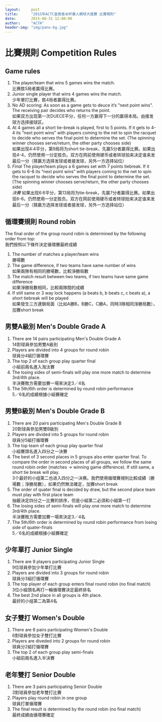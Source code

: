 ```yaml
---
layout:     post
title:      "2015年ACTC皇族香米杯華人網球大獎賽 比賽規則"
date:       2015-08-31 12:00:00
author:     "ACTA"
header-img: "img/pano-bg.jpg"
---
```

<h1 class="page-header">比賽規則 Competition Rules</h1>
<h2>Game rules</h2>
<ol>
  <li>The player/team that wins 5 games wins the match. <br>比赛胜5局者赢得比赛。</li>
  <li>Junior single player that wins 4 games wins the match.<br>少年單打比賽，胜4局者赢得比赛。</li>
  <li>No AD scoring: As soon as a game gets to deuce it’s "next point wins". The receiving pair decides who returns the point.<br>如果双方出现第一次DUECE平分，任何一方赢得下一分的赢得本局。由接发球方选择接球区。</li>
  <li>At 4 games all a short tie-break is played, first to 5 points. If it gets to 4-4 its “next point wins” with players coming to the net to spin the racquet to decide who serves the final point to determine the set. (The spinning winner chooses serve/return, the other party chooses side)<br>如果出现4:4平分，第9局将为short tie-break，先赢5分者赢得比赛。如果出现4-4，仍然使用一分定胜负。双方在网前使用硬币或者转球拍来决定谁来发最后一分（猜赢方选择发球或者接发球，另外一方选择站位）</li>
  <li><em>Final</em> The player/team plays a 6 games set with 7 points tiebreak. If it gets to 6-6 its “next point wins” with players coming to the net to spin the racquet to decide who serves the final point to determine the set. (The spinning winner chooses serve/return, the other party chooses side)<br><em>決賽</em> 如果出现6:6平分，第13局将为tie-break，先赢7分者赢得比赛。如果出现6-6，仍然使用一分定胜负。双方在网前使用硬币或者转球拍来决定谁来发最后一分（猜赢方选择发球或者接发球，另外一方选择站位）</li>
</ol>
<h2>循環賽規則 Round robin</h2>
The final order of the group round robin is determined by the following order from top:<br>我們按照以下條件決定循環賽最終成績
<ol>
  <li>The number of matches a player/team wins<br>勝場數</li>
  <li>The game difference, if two teams have same number of wins<br>如果兩隊有相同的勝場數，比較淨勝局數</li>
  <li>The match result between two teams, if two teams have same game difference<br>如果淨勝局數相同，比較兩隊間的成績</li>
  <li>If still same or 3 way lock happens (a beats b, b beats c, c beats a), a short tiebreak will be played<br>如果發生三方連鎖局面（比如A勝B，B勝C，C勝A，同時3隊相同淨勝局數），加賽short break</li>
</ol>
<h2>男雙A級別 Men's Double Grade A</h2>
<ol>
  <li>There are 14 pairs participating Men's Double Grade A<br>14對球員參加男雙A級別</li>
  <li>Players are divided into 4 groups for round robin<br>球員分4組打循環賽</li>
  <li>The top 2 of each group play quarter final<br>小組前兩名進入淘汰賽</li>
  <li>The losing sides of semi-finals will play one more match to determine 3rd/4th place.<br>半決賽敗方需要加賽一場來決定3／4名</li>
  <li>The 5th/6th order is determined by round robin performance<br>5／6名的成績根據小組賽確定</li>
</ol>
<h2>男雙B級別 Men's Double Grade B</h2>
<ol>
  <li>There are 20 pairs participating Men's Double Grade B<br>20對球員參加男雙B級別</li>
  <li>Players are divided into 5 groups for round robin<br>球員分5組打循環賽</li>
  <li>The top team of each group play quarter final<br>小組賽頭名進入四分之一決賽</li>
  <li>The best of 3 second places in 5 groups also enter quarter final. To compare the order in second places of all groups, we follow the same round robin order (matches -> winning game difference). If still same, a short tie break will play.<br>3个最好的小组第二也进入四分之一决赛。我們使用循環賽規則比較成績（勝場數；淨勝局數），如果仍然無法確定，加賽short break</li>
  <li>The order of quater final is decided by draw, but the second place team must play with first place team<br>抽籤決定四分之一比賽的排序，但是小組第二必須和小組第一打</li>
  <li>The losing sides of semi-finals will play one more match to determine 3rd/4th place.<br>半決賽敗方需要加賽一場來決定3／4名</li>
  <li>The 5th/6th order is determined by round robin performance from losing side of quater-finals<br>5／6名的成績根據小組賽確定</li>
</ol>
<h2>少年單打 Junior Single</h2>
<ol>
  <li>There are 9 players participating Junior Single<br>9位球員參加少年單打比賽</li>
  <li>Players are divided into 3 groups for round robin<br>球員分3組打循環賽</li>
  <li>The top player of each group enters final round robin (no final match)<br>3位小組頭名再打一輪循環賽決定最終排名</li>
  <li>The best 2nd place in all groups is 4th place.<br>最好的小组第二為第4名</li>
</ol>
<h2>女子雙打 Women's Double</h2>
<ol>
  <li>There are 6 pairs participating Women's Double<br>6對球員參加女子雙打比賽</li>
  <li>Players are diveded into 2 groups for round robin<br>球員分2組打循環賽</li>
  <li>The top 2 of each group play semi-finals<br>小組前兩名進入半決賽</li>
</ol>
<h2>老年雙打 Senior Double</h2>
<ol>
  <li>There are 3 pairs participating Senior Double<br>3對球員參加老年雙打比賽</li>
  <li>Players play round robin in one group<br>球員打單循環賽</li>
  <li>The final result is determined by the round robin (no final match)<br>最終成績由循環賽確定</li>
</ol>
